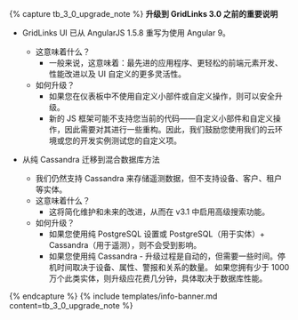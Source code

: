 {% capture tb_3_0_upgrade_note %}
**升级到 GridLinks 3.0 之前的重要说明**
- GridLinks UI 已从 AngularJS 1.5.8 重写为使用 Angular 9。
  - 这意味着什么？
    - 一般来说，这意味着：最先进的应用程序、更轻松的前端元素开发、性能改进以及 UI 自定义的更多灵活性。
  - 如何升级？
    - 如果您在仪表板中不使用自定义小部件或自定义操作，则可以安全升级。
    - 新的 JS 框架可能不支持您当前的代码——自定义小部件和自定义操作，因此需要对其进行一些重构。因此，我们鼓励您使用我们的云环境或您的开发实例测试您的自定义项。

- 从纯 Cassandra 迁移到混合数据库方法
  - 我们仍然支持 Cassandra 来存储遥测数据，但不支持设备、客户、租户等实体。
  - 这意味着什么？
    - 这将简化维护和未来的改进，从而在 v3.1 中启用高级搜索功能。
  - 如何升级？
    - 如果您使用纯 PostgreSQL 设置或 PostgreSQL（用于实体）+ Cassandra（用于遥测），则不会受到影响。
    - 如果您使用纯 Cassandra - 升级过程是自动的，但需要一些时间。停机时间取决于设备、属性、警报和关系的数量。
      如果您拥有少于 1000 万个此类实体，则升级应花费几分钟，具体取决于数据库性能。

{% endcapture %}
{% include templates/info-banner.md content=tb_3_0_upgrade_note %}